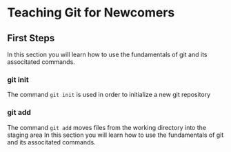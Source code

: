 # Teaching Git for Newcomers

## First Steps

In this section you will learn how to use the fundamentals of git and its associtated commands.

### git init

The command `git init` is used in order to initialize a new git repository

### git add

The command `git add` moves files from the working directory into the staging area
In this section you will learn how to use the fundamentals of git and its associtated commands.
